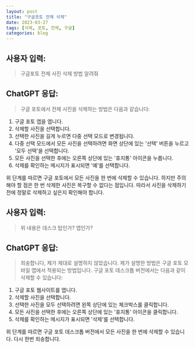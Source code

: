 ```yaml
---
layout: post
title: "구글포토 전체 삭제"
date: 2023-03-27
tags: [삭제, 포토, 전체, 구글]
categories: blog
---
```


## 사용자 입력:
> 구글포토 전체 사진 삭제 방법 알려줘

## ChatGPT 응답:
> 구글 포토에서 전체 사진을 삭제하는 방법은 다음과 같습니다:

1. 구글 포토 앱을 엽니다.
2. 삭제할 사진을 선택합니다.
3. 선택한 사진을 길게 누르면 다중 선택 모드로 변경됩니다.
4. 다중 선택 모드에서 모든 사진을 선택하려면 화면 상단에 있는 '선택' 버튼을 누르고 '모두 선택'을 선택합니다.
5. 모든 사진을 선택한 후에는 오른쪽 상단에 있는 '휴지통' 아이콘을 누릅니다.
6. 삭제를 확인하는 메시지가 표시되면 '예'를 선택합니다.

위 단계를 따르면 구글 포토에서 모든 사진을 한 번에 삭제할 수 있습니다. 하지만 주의해야 할 점은 한 번 삭제한 사진은 복구할 수 없다는 점입니다. 따라서 사진을 삭제하기 전에 정말로 삭제하고 싶은지 확인해야 합니다.

## 사용자 입력:
> 위 내용은 데스크 탑인가? 앱인가?

## ChatGPT 응답:
> 죄송합니다, 제가 제대로 설명하지 않았습니다. 제가 설명한 방법은 구글 포토 모바일 앱에서 적용되는 방법입니다. 구글 포토 데스크톱 버전에서는 다음과 같이 삭제할 수 있습니다:

1. 구글 포토 웹사이트를 엽니다.
2. 삭제할 사진을 선택합니다.
3. 선택한 사진을 모두 선택하려면 왼쪽 상단에 있는 체크박스를 클릭합니다.
4. 모든 사진을 선택한 후에는 오른쪽 상단에 있는 '휴지통' 아이콘을 클릭합니다.
5. 삭제를 확인하는 메시지가 표시되면 '삭제'를 선택합니다.

위 단계를 따르면 구글 포토 데스크톱 버전에서 모든 사진을 한 번에 삭제할 수 있습니다. 다시 한번 죄송합니다.

